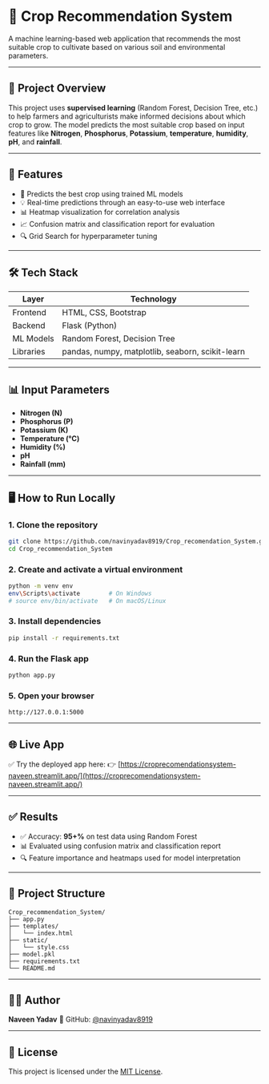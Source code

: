 
# 🌾 Crop Recommendation System

A machine learning-based web application that recommends the most suitable crop to cultivate based on various soil and environmental parameters.

---

## 🚀 Project Overview

This project uses **supervised learning** (Random Forest, Decision Tree, etc.) to help farmers and agriculturists make informed decisions about which crop to grow. The model predicts the most suitable crop based on input features like **Nitrogen**, **Phosphorus**, **Potassium**, **temperature**, **humidity**, **pH**, and **rainfall**.

---

## 🧠 Features

- 🌱 Predicts the best crop using trained ML models
- 💡 Real-time predictions through an easy-to-use web interface
- 📊 Heatmap visualization for correlation analysis
- 📈 Confusion matrix and classification report for evaluation
- 🔍 Grid Search for hyperparameter tuning

---

## 🛠️ Tech Stack

| Layer        | Technology               |
|--------------|---------------------------|
| Frontend     | HTML, CSS, Bootstrap      |
| Backend      | Flask (Python)            |
| ML Models    | Random Forest, Decision Tree |
| Libraries    | pandas, numpy, matplotlib, seaborn, scikit-learn |

---

## 📊 Input Parameters

- **Nitrogen (N)**
- **Phosphorus (P)**
- **Potassium (K)**
- **Temperature (°C)**
- **Humidity (%)**
- **pH**
- **Rainfall (mm)**

---

## 🖥️ How to Run Locally

### 1. Clone the repository
```bash
git clone https://github.com/navinyadav8919/Crop_recomendation_System.git
cd Crop_recommendation_System
````

### 2. Create and activate a virtual environment

```bash
python -m venv env
env\Scripts\activate        # On Windows
# source env/bin/activate   # On macOS/Linux
```

### 3. Install dependencies

```bash
pip install -r requirements.txt
```

### 4. Run the Flask app

```bash
python app.py
```

### 5. Open your browser

```
http://127.0.0.1:5000
```

---

## 🌐 Live App

✅ Try the deployed app here:
👉 [https://croprecomendationsystem-naveen.streamlit.app/](https://croprecomendationsystem-naveen.streamlit.app/)

---

## ✅ Results

* ✅ Accuracy: **95+%** on test data using Random Forest
* 📊 Evaluated using confusion matrix and classification report
* 🔍 Feature importance and heatmaps used for model interpretation

---

## 📁 Project Structure

```
Crop_recommendation_System/
├── app.py
├── templates/
│   └── index.html
├── static/
│   └── style.css
├── model.pkl
├── requirements.txt
└── README.md
```

---

## 👨‍💻 Author

**Naveen Yadav**
🔗 GitHub: [@navinyadav8919](https://github.com/navinyadav8919)

---

## 📜 License

This project is licensed under the [MIT License](LICENSE).

